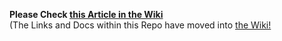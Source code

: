 **Please Check [this Article in the Wiki](../../wiki/Receive-via-Files-using-a-CLI-Wallet)**<br>(The Links and Docs within this Repo have moved into [the Wiki!]((../../wiki))
